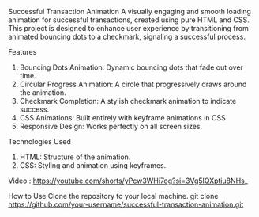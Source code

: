 Successful Transaction Animation
A visually engaging and smooth loading animation for successful transactions, created using pure HTML and CSS. This project is designed to enhance user experience by transitioning from animated bouncing dots to a checkmark, signaling a successful process.

Features
1. Bouncing Dots Animation: Dynamic bouncing dots that fade out over time.
2. Circular Progress Animation: A circle that progressively draws around the animation.
3. Checkmark Completion: A stylish checkmark animation to indicate success.
4. CSS Animations: Built entirely with keyframe animations in CSS.
5. Responsive Design: Works perfectly on all screen sizes.
   
Technologies Used
1. HTML: Structure of the animation.
2. CSS: Styling and animation using keyframes.

Video : https://youtube.com/shorts/yPcw3WHi7og?si=3Vg5lQXptiu8NHs_

How to Use
Clone the repository to your local machine.
git clone https://github.com/your-username/successful-transaction-animation.git
